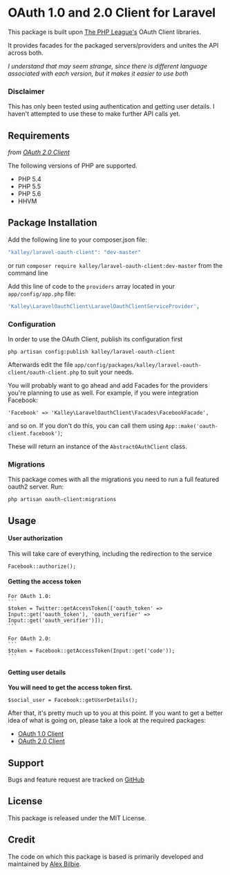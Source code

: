 # OAuth 1.0 and 2.0 Client for Laravel

This package is built upon [The PHP League's](https://github.com/thephpleague) OAuth Client libraries.

It provides facades for the packaged servers/providers and unites the API across both.

*I understand that may seem strange, since there is different language associated with each version, but it makes it easier to use both*

### Disclaimer

This has only been tested using authentication and getting user details. I haven't attempted to use these to make further API calls yet.

## Requirements

*from [OAuth 2.0 Client](https://github.com/thephpleague/oauth2-client)*

The following versions of PHP are supported.

* PHP 5.4
* PHP 5.5
* PHP 5.6
* HHVM

## Package Installation

Add the following line to your composer.json file:

```javascript
"kalley/laravel-oauth-client": "dev-master"
```

or run `composer require kalley/laravel-oauth-client:dev-master` from the command line

Add this line of code to the ```providers``` array located in your ```app/config/app.php``` file:
```php
'Kalley\LaravelOauthClient\LaravelOauthClientServiceProvider',
```

### Configuration

In order to use the OAuth Client, publish its configuration first

```
php artisan config:publish kalley/laravel-oauth-client
```

Afterwards edit the file ```app/config/packages/kalley/laravel-oauth-client/oauth-client.php``` to suit your needs.

You will probably want to go ahead and add Facades for the providers you're planning to use as well. For example, if you were integration Facebook:

```
'Facebook' => 'Kalley\LaravelOauthClient\Facades\FacebookFacade',
```

and so on. If you don't do this, you can call them using `App::make('oauth-client.facebook')`;

These will return an instance of the `AbstractOAuthClient` class.

### Migrations

This package comes with all the migrations you need to run a full featured oauth2 server. Run:

```
php artisan oauth-client:migrations
```

## Usage

#### User authorization

This will take care of everything, including the redirection to the service

```
Facebook::authorize();
```

#### Getting the access token

    For OAuth 1.0:
    ```
    $token = Twitter::getAccessToken(['oauth_token' => Input::get('oauth_token'), 'oauth_verifier' => Input::get('oauth_verifier')]);
    ```

    For OAuth 2.0:
    ```
    $token = Facebook::getAccessToken(Input::get('code'));
    ```

#### Getting user details

__You will need to get the access token first.__

```
$social_user = Facebook::getUserDetails();
```

After that, it's pretty much up to you at this point. If you want to get a better idea of what is going on, please take a look at the required packages:

* [OAuth 1.0 Client](https://github.com/thephpleague/oauth1-client)
* [OAuth 2.0 Client](https://github.com/thephpleague/oauth2-client)

## Support

Bugs and feature request are tracked on [GitHub](https://github.com/kalley/laravel-oauth-client/issues)

## License

This package is released under the MIT License.

## Credit

The code on which this package is based is primarily developed and maintained by [Alex Bilbie](https://twitter.com/alexbilbie).